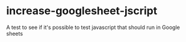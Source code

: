 # increase-googlesheet-jscript
A test to see if it's possible to test javascript that should run in Google sheets

